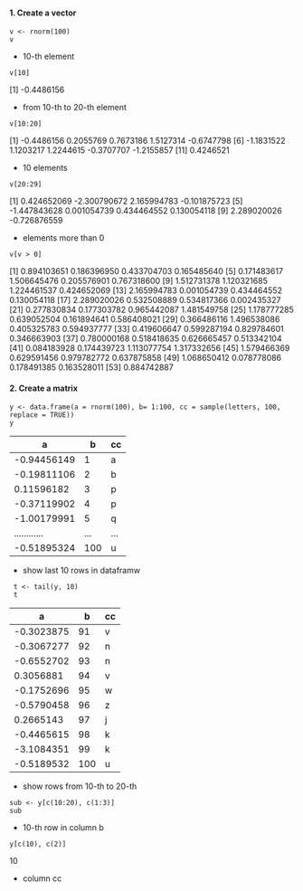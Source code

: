 #### 1. Create a vector
```{r}
v <- rnorm(100)
v
```
* 10-th element
```{r}
v[10]
```
[1] -0.4486156
* from 10-th to 20-th element
```{r}
v[10:20]
```
 [1] -0.4486156  0.2055769  0.7673186  1.5127314 -0.6747798
 [6] -1.1831522  1.1203217  1.2244615 -0.3707707 -1.2155857
[11]  0.4246521
* 10 elements
```{r}
v[20:29]
```
 [1]  0.424652069 -2.300790672  2.165994783 -0.101875723
 [5] -1.447843628  0.001054739  0.434464552  0.130054118
 [9]  2.289020026 -0.726876559
 * elements more than 0
 ```{r}
 v[v > 0]
 ```
 [1] 0.894103651 0.186396950 0.433704703 0.165485640
 [5] 0.171483617 1.506645476 0.205576901 0.767318600
 [9] 1.512731378 1.120321685 1.224461537 0.424652069
[13] 2.165994783 0.001054739 0.434464552 0.130054118
[17] 2.289020026 0.532508889 0.534817366 0.002435327
[21] 0.277830834 0.177303782 0.965442087 1.481549758
[25] 1.178777285 0.639052504 0.161894641 0.586408021
[29] 0.366486116 1.496538086 0.405325783 0.594937777
[33] 0.419606647 0.599287194 0.829784601 0.346663903
[37] 0.780000168 0.518418635 0.626665457 0.513342104
[41] 0.084183928 0.174439723 1.113077754 1.317332656
[45] 1.579466369 0.629591456 0.979782772 0.637875858
[49] 1.068650412 0.078778086 0.178491385 0.163528011
[53] 0.884742887

#### 2. Create a matrix
```{r}
y <- data.frame(a = rnorm(100), b= 1:100, cc = sample(letters, 100, replace = TRUE))
y
```
a |  b | cc
---|----|----
-0.94456149 | 1 | a
-0.19811106 |  2 | b
0.11596182 |  3 | p
-0.37119902  | 4 | p
-1.00179991  | 5 | q
............| ...| ...
-0.51895324 | 100 | u

* show last 10 rows in dataframw
```{r}
 t <- tail(y, 10)
 t
 ```
 a |  b | cc
---|----|----
-0.3023875 | 91 | v
-0.3067277 | 92 | n
-0.6552702 | 93 | n
0.3056881 | 94 | v
-0.1752696 | 95 | w
-0.5790458 | 96 | z
0.2665143 | 97  |j
-0.4465615 | 98 | k
-3.1084351 | 99 | k
-0.5189532 | 100 | u

* show rows from 10-th to 20-th

```{r}
sub <- y[c(10:20), c(1:3)]
sub
```
* 10-th row in column b
```{r}
y[c(10), c(2)]
```
10
* column cc

